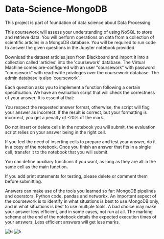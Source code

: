 
# Data-Science-MongoDB

This project is part of foundation of data science about Data Processing

This coursework will assess your understanding of using NoSQL to store and retrieve data. You will perform operations on data from a collection of scientific articles in a MongoDB database. You will be required to run code to answer the given questions in the Jupyter notebook provided.

Download the dataset articles.json from Blackboard and import it into a collection called 'articles' into the 'coursework' database. The Virtual Machine comes pre-configured with an user "coursework" with password "coursework" with read-write privileges over the coursework database. The admin database is also 'coursework'.

Each question asks you to implement a function following a certain specification. We have an evaluation script that will check the correctness of your answer. It is essential that:

You respect the requested answer format, otherwise, the script will flag your answer as incorrect. If the result is correct, but your formatting is incorrect, you get a penalty of -20% of the mark.

Do not insert or delete cells in the notebook you will submit, the evaluation script relies on your answer being in the right cell.

If you feel the need of inserting cells to prepare and test your answer, do it in a copy of the notebook. Once you finish an answer that fits in a single cell, transfer it to the notebook that you will submit.

You can define auxiliary functions if you want, as long as they are all in the same cell as the main function.

If you add print statements for testing, please delete or comment them before submitting.

Answers can make use of the tools you learned so far: MongoDB pipelines and operators, Python code, pandas and networkx. An important aspect of the coursework is to identify in what situations is best to use MongoDB only, and in what situations is best to use multiple tools. A bad choice may make your answer less efficient, and in some cases, not run at all. The marking scheme at the end of the notebook details the expected execution times of your answers. Less efficient answers will get less marks.


![6](https://github.com/Warayut-Muknumporn/Data-Science-MongoDB/assets/116235617/7c4c2713-1402-488a-99cc-af8f2447cfa8)
![5](https://github.com/Warayut-Muknumporn/Data-Science-MongoDB/assets/116235617/eedd97b1-0c1f-4173-9a7b-b16ebd1156c3)
